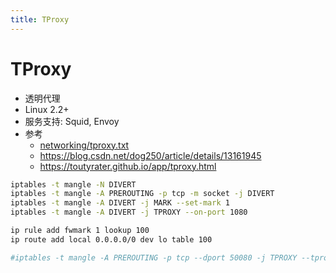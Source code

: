 ```yaml
---
title: TProxy
---
```


# TProxy

- 透明代理
- Linux 2.2+
- 服务支持: Squid, Envoy
- 参考
  - [networking/tproxy.txt](https://www.kernel.org/doc/Documentation/networking/tproxy.txt)
  - https://blog.csdn.net/dog250/article/details/13161945
  - https://toutyrater.github.io/app/tproxy.html


```bash
iptables -t mangle -N DIVERT
iptables -t mangle -A PREROUTING -p tcp -m socket -j DIVERT
iptables -t mangle -A DIVERT -j MARK --set-mark 1
iptables -t mangle -A DIVERT -j TPROXY --on-port 1080

ip rule add fwmark 1 lookup 100
ip route add local 0.0.0.0/0 dev lo table 100

#iptables -t mangle -A PREROUTING -p tcp --dport 50080 -j TPROXY --tproxy-mark 0x1/0x1 --on-port 80
```
